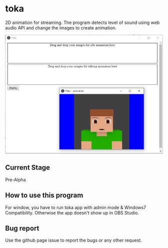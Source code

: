 # toka
2D animation for streaming. The program detects level of sound using web audio API and change the images to create animation.

![Alt toka](/img/toka.png)

## Current Stage
Pre-Alpha

## How to use this program
For window, you have to run toka app with admin mode & Windows7 Compatibility. Otherwise the app doesn't show up in OBS Studio.

## Bug report
Use the github page issue to report the bugs or any other request.
